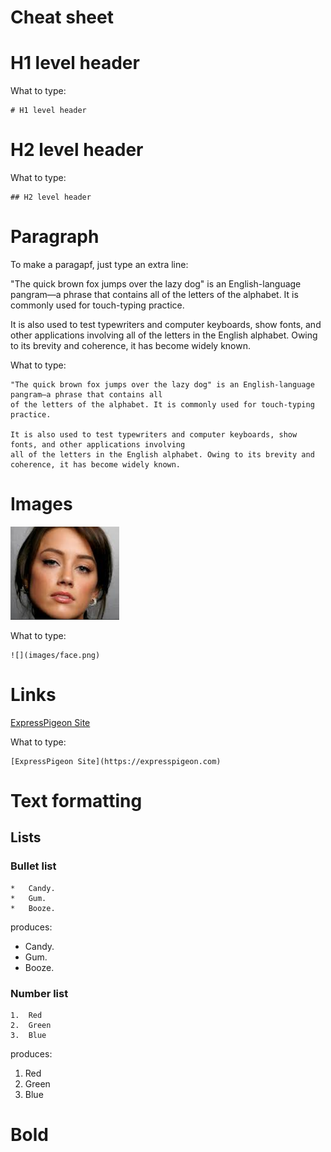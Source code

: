 # Cheat sheet

# H1 level header

What to type:

```
# H1 level header
```
# H2 level header

What to type:

```
## H2 level header
```

# Paragraph

To make a paragapf, just type an extra  line: 

"The quick brown fox jumps over the lazy dog" is an English-language pangram—a phrase that contains all 
of the letters of the alphabet. It is commonly used for touch-typing practice. 

It is also used to test typewriters and computer keyboards, show fonts, and other applications involving 
all of the letters in the English alphabet. Owing to its brevity and coherence, it has become widely known.

What to type:

```
"The quick brown fox jumps over the lazy dog" is an English-language pangram—a phrase that contains all 
of the letters of the alphabet. It is commonly used for touch-typing practice. 

It is also used to test typewriters and computer keyboards, show fonts, and other applications involving 
all of the letters in the English alphabet. Owing to its brevity and coherence, it has become widely known.
```

# Images

![](images/face.png)

What to type: 

```
![](images/face.png)
```

# Links

[ExpressPigeon Site](https://expresspigeon.com)

What to type:

```
[ExpressPigeon Site](https://expresspigeon.com)
```

# Text formatting

## Lists

### Bullet list

```
*   Candy.
*   Gum.
*   Booze.
```
produces:

*   Candy.
*   Gum.
*   Booze.

### Number list

```
1.  Red
2.  Green
3.  Blue
```

produces:

1.  Red
2.  Green
3.  Blue

# Bold
